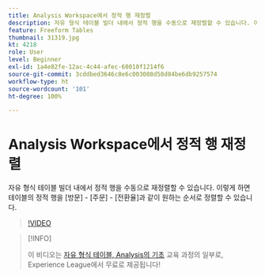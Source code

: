 ```yaml
---
title: Analysis Workspace에서 정적 행 재정렬
description: 자유 형식 테이블 빌더 내에서 정적 행을 수동으로 재정렬할 수 있습니다. 이렇게 하면 테이블의 정적 행을 [방문] - [주문] - [전환율]과 같이 원하는 순서로 정렬할 수 있습니다.
feature: Freeform Tables
thumbnail: 31319.jpg
kt: 4218
role: User
level: Beginner
exl-id: 1a4e82fe-12ac-4c44-afec-60010f1214f6
source-git-commit: 3cddbed3646c8e6c003088d58d84be6db9257574
workflow-type: ht
source-wordcount: '101'
ht-degree: 100%

---
```


# Analysis Workspace에서 정적 행 재정렬

자유 형식 테이블 빌더 내에서 정적 행을 수동으로 재정렬할 수 있습니다. 이렇게 하면 테이블의 정적 행을 [방문] - [주문] - [전환율]과 같이 원하는 순서로 정렬할 수 있습니다.

>[!VIDEO](https://video.tv.adobe.com/v/31319/?quality=12)

>[!INFO]
>
> 이 비디오는 [자유 형식 테이블, Analysis의 기초](https://experienceleague.adobe.com/?recommended=Analytics-U-1-2020.3) 교육 과정의 일부로, Experience League에서 무료로 제공됩니다!
